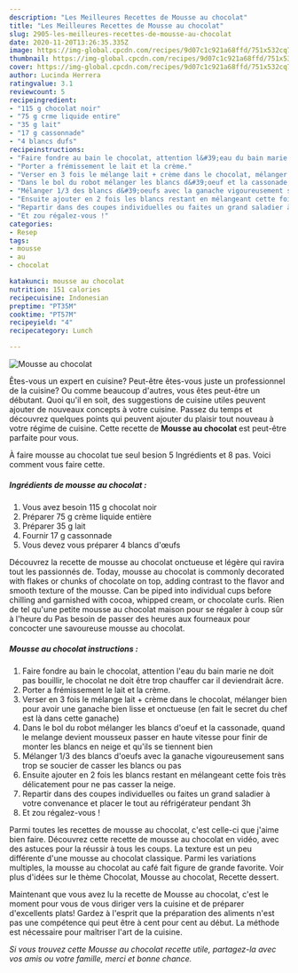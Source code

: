 ```yaml
---
description: "Les Meilleures Recettes de Mousse au chocolat"
title: "Les Meilleures Recettes de Mousse au chocolat"
slug: 2905-les-meilleures-recettes-de-mousse-au-chocolat
date: 2020-11-20T13:26:35.335Z
image: https://img-global.cpcdn.com/recipes/9d07c1c921a68ffd/751x532cq70/mousse-au-chocolat-photo-principale-de-la-recette.jpg
thumbnail: https://img-global.cpcdn.com/recipes/9d07c1c921a68ffd/751x532cq70/mousse-au-chocolat-photo-principale-de-la-recette.jpg
cover: https://img-global.cpcdn.com/recipes/9d07c1c921a68ffd/751x532cq70/mousse-au-chocolat-photo-principale-de-la-recette.jpg
author: Lucinda Herrera
ratingvalue: 3.1
reviewcount: 5
recipeingredient:
- "115 g chocolat noir"
- "75 g crme liquide entire"
- "35 g lait"
- "17 g cassonnade"
- "4 blancs dufs"
recipeinstructions:
- "Faire fondre au bain le chocolat, attention l&#39;eau du bain marie ne doit pas bouillir, le chocolat ne doit être trop chauffer car il deviendrait âcre."
- "Porter a frémissement le lait et la crème."
- "Verser en 3 fois le mélange lait + crème dans le chocolat, mélanger bien pour avoir une ganache bien lisse et onctueuse (en fait le secret du chef est là dans cette ganache)"
- "Dans le bol du robot mélanger les blancs d&#39;oeuf et la cassonade, quand le melange devient mousseux passer en haute vitesse pour finir de monter les blancs en neige et qu&#39;ils se tiennent bien"
- "Mélanger 1/3 des blancs d&#39;oeufs avec la ganache vigoureusement sans trop se soucier de casser les blancs ou pas"
- "Ensuite ajouter en 2 fois les blancs restant en mélangeant cette fois très délicatement pour ne pas casser la neige."
- "Repartir dans des coupes individuelles ou faites un grand saladier à votre convenance et placer le tout au réfrigérateur pendant 3h"
- "Et zou régalez-vous !"
categories:
- Resep
tags:
- mousse
- au
- chocolat

katakunci: mousse au chocolat 
nutrition: 151 calories
recipecuisine: Indonesian
preptime: "PT35M"
cooktime: "PT57M"
recipeyield: "4"
recipecategory: Lunch

---
```



![Mousse au chocolat](https://img-global.cpcdn.com/recipes/9d07c1c921a68ffd/751x532cq70/mousse-au-chocolat-photo-principale-de-la-recette.jpg)

Êtes-vous un expert en cuisine? Peut-être êtes-vous juste un professionnel de la cuisine? Ou comme beaucoup d'autres, vous êtes peut-être un débutant. Quoi qu'il en soit, des suggestions de cuisine utiles peuvent ajouter de nouveaux concepts à votre cuisine. Passez du temps et découvrez quelques points qui peuvent ajouter du plaisir tout nouveau à votre régime de cuisine. Cette recette de <strong> Mousse au chocolat </strong> est peut-être parfaite pour vous.

<!--inarticleads1-->

À faire mousse au chocolat tue seul besion 5 Ingrédients et 8 pas. Voici comment vous faire cette.

##### Ingrédients de mousse au chocolat :

1. Vous avez besoin 115 g chocolat noir
1. Préparer 75 g crème liquide entière
1. Préparer 35 g lait
1. Fournir 17 g cassonnade
1. Vous devez vous préparer 4 blancs d&#39;œufs


Découvrez la recette de mousse au chocolat onctueuse et légère qui ravira tout les passionnés de. Today, mousse au chocolat is commonly decorated with flakes or chunks of chocolate on top, adding contrast to the flavor and smooth texture of the mousse. Can be piped into individual cups before chilling and garnished with cocoa, whipped cream, or chocolate curls. Rien de tel qu&#39;une petite mousse au chocolat maison pour se régaler à coup sûr à l&#39;heure du Pas besoin de passer des heures aux fourneaux pour concocter une savoureuse mousse au chocolat. 

<!--inarticleads2-->

##### Mousse au chocolat instructions :

1. Faire fondre au bain le chocolat, attention l&#39;eau du bain marie ne doit pas bouillir, le chocolat ne doit être trop chauffer car il deviendrait âcre.
1. Porter a frémissement le lait et la crème.
1. Verser en 3 fois le mélange lait + crème dans le chocolat, mélanger bien pour avoir une ganache bien lisse et onctueuse (en fait le secret du chef est là dans cette ganache)
1. Dans le bol du robot mélanger les blancs d&#39;oeuf et la cassonade, quand le melange devient mousseux passer en haute vitesse pour finir de monter les blancs en neige et qu&#39;ils se tiennent bien
1. Mélanger 1/3 des blancs d&#39;oeufs avec la ganache vigoureusement sans trop se soucier de casser les blancs ou pas
1. Ensuite ajouter en 2 fois les blancs restant en mélangeant cette fois très délicatement pour ne pas casser la neige.
1. Repartir dans des coupes individuelles ou faites un grand saladier à votre convenance et placer le tout au réfrigérateur pendant 3h
1. Et zou régalez-vous !


Parmi toutes les recettes de mousse au chocolat, c&#39;est celle-ci que j&#39;aime bien faire. Découvrez cette recette de mousse au chocolat en vidéo, avec des astuces pour la réussir à tous les coups. La texture est un peu différente d&#39;une mousse au chocolat classique. Parmi les variations multiples, la mousse au chocolat au café fait figure de grande favorite. Voir plus d&#39;idées sur le thème Chocolat, Mousse au chocolat, Recette dessert. 

<!--inarticleads1-->

<p>
Maintenant que vous avez lu la recette de Mousse au chocolat, c'est le moment pour vous de vous diriger vers la cuisine et de préparer d'excellents plats! Gardez à l'esprit que la préparation des aliments n'est pas une compétence qui peut être à cent pour cent au début. La méthode est nécessaire pour maîtriser l'art de la cuisine.
</p>

<p>
<i>Si vous trouvez cette Mousse au chocolat recette utile, partagez-la avec vos amis ou votre famille, merci et bonne chance.</i>
</p>
